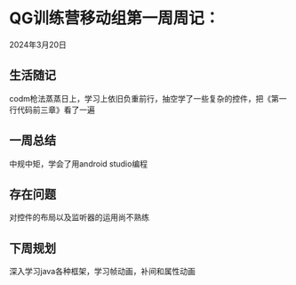 # QG训练营移动组第一周周记：
2024年3月20日

## 生活随记

codm枪法蒸蒸日上，学习上依旧负重前行，抽空学了一些复杂的控件，把《第一行代码前三章》看了一遍

## 一周总结

中规中矩，学会了用android studio编程

## 存在问题

对控件的布局以及监听器的运用尚不熟练

## 下周规划

深入学习java各种框架，学习帧动画，补间和属性动画
